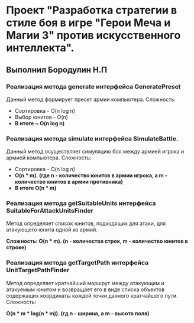 # Проект "Разработка стратегии в стиле боя в игре "Герои Меча и Магии 3" против искусственного интеллекта".
## Выполнил Бородулин Н.П

### Реализация метода generate интерфейса GeneratePreset

Данный метод формирует пресет армии компьютера. Сложность: 

* Сортировка - O(n log n)
* Выбор юнитов - O(n)
* **В итоге ~ O(n log n)**

### Реализация метода simulate интерфейса SimulateBattle.

Данный метод осуществляет симуляцию боя между армией игрока и армией компьютера. Сложность:

* Сортировка - O(n log n)
* **O(n * m). (где n - количество юнитов в армии игрока, а m - количество юнитов в армии противника)** 
* **В итоге O(n * m)**

### Реализация метода getSuitableUnits интерфейса SuitableForAttackUnitsFinder

Метод определяет список юнитов, подходящих для атаки, для атакующего юнита одной из армий. 

**Сложность: O(n * m). (n - количество строк, m - количество юнитов в строке)**

### Реализация метода getTargetPath интерфейса UnitTargetPathFinder

Метод определяет кратчайший маршрут между атакующим и атакуемым юнитом и возвращает его в виде списка объектов содержащих координаты каждой точки данного кратчайшего пути. Сложность: 

**O(n * m * log(n * m)). (гд n - ширина, а m - высота поля)**

